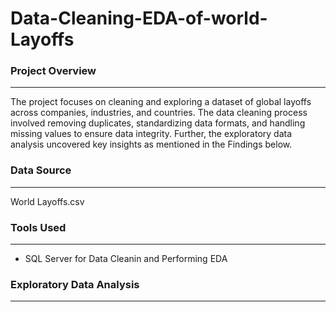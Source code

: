 # Data-Cleaning-EDA-of-world-Layoffs


### Project Overview
---
The project focuses on cleaning and exploring a dataset of global layoffs across companies, industries, and countries. The data cleaning process involved removing duplicates, standardizing data formats, and handling missing values to ensure data integrity. Further, the exploratory data analysis uncovered key insights as mentioned in the Findings below.

### Data Source
---
World Layoffs.csv

### Tools Used
---
- SQL Server for Data Cleanin and Performing EDA

### Exploratory Data Analysis
---

